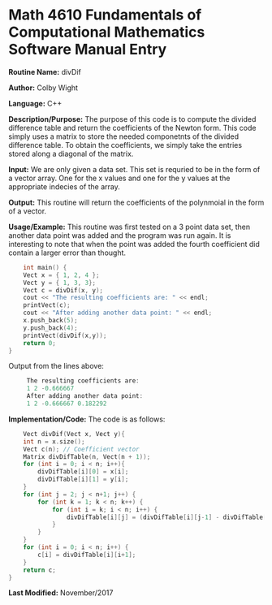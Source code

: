 # Math 4610 Fundamentals of Computational Mathematics Software Manual Entry

**Routine Name:**  divDif

**Author:** Colby Wight

**Language:** C++

**Description/Purpose:**  The purpose of this code is to compute the divided difference table and return the coefficients of the Newton form. This code simply uses a matrix to store the needed componetnts of the divided difference table. To obtain the coefficients, we simply take the entries stored along a diagonal of the matrix. 

**Input:** We are only given a data set. This set is requried to be in the form of a vector array. One for the x values and one for the y values at the appropriate indecies of the array.

**Output:** This routine will return the coefficients of the polynmoial in the form of a vector. 

**Usage/Example:** This routine was first tested on a 3 point data set, then another data point was added and the program was run again. It is interesting to note that when the point was added the fourth coefficient did contain a larger error than thought.

```C++
    int main() {
    Vect x = { 1, 2, 4 };
    Vect y = { 1, 3, 3};
    Vect c = divDif(x, y);
    cout << "The resulting coefficients are: " << endl;
    printVect(c);
    cout << "After adding another data point: " << endl;
    x.push_back(5);
    y.push_back(4);
    printVect(divDif(x,y));
    return 0;
}
```

Output from the lines above:

```C++
     The resulting coefficients are: 
     1 2 -0.666667 
     After adding another data point: 
     1 2 -0.666667 0.182292 
```

**Implementation/Code:** The code is as follows:
```C++
    Vect divDif(Vect x, Vect y){
    int n = x.size();
    Vect c(n); // Coefficient vector
    Matrix divDifTable(n, Vect(n + 1));
    for (int i = 0; i < n; i++){
        divDifTable[i][0] = x[i];
        divDifTable[i][1] = y[i];
    }
    for (int j = 2; j < n+1; j++) {
        for (int k = 1; k < n; k++) {
            for (int i = k; i < n; i++) {
                divDifTable[i][j] = (divDifTable[i][j-1] - divDifTable[i-1][j-1]) / (divDifTable[i][0] - divDifTable[i-k][0]);
            }
        }
    }
    for (int i = 0; i < n; i++) {
        c[i] = divDifTable[i][i+1];
    }
    return c;
}
```
**Last Modified:** November/2017
